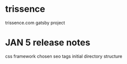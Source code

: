 # trissence
trissence.com gatsby project

# JAN 5 release notes
css framework chosen
seo tags
initial directory structure